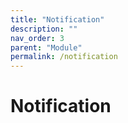 ```yaml
---
title: "Notification"
description: ""
nav_order: 3
parent: "Module"
permalink: /notification
---
```


# Notification